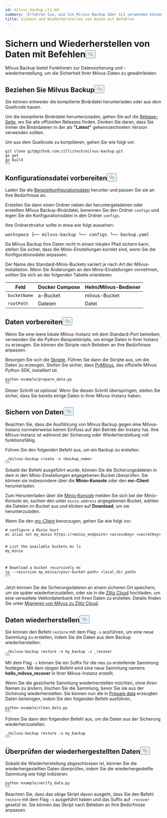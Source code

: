 ```yaml
---
id: milvus_backup_cli.md
summary: 'Erfahren Sie, wie Sie Milvus Backup über CLI verwenden können'
title: Sichern und Wiederherstellen von Daten mit Befehlen
---
```

<h1 id="Back-up-and-Restore-Data-Using-Commands" class="common-anchor-header">Sichern und Wiederherstellen von Daten mit Befehlen<button data-href="#Back-up-and-Restore-Data-Using-Commands" class="anchor-icon" translate="no">
      <svg translate="no"
        aria-hidden="true"
        focusable="false"
        height="20"
        version="1.1"
        viewBox="0 0 16 16"
        width="16"
      >
        <path
          fill="#0092E4"
          fill-rule="evenodd"
          d="M4 9h1v1H4c-1.5 0-3-1.69-3-3.5S2.55 3 4 3h4c1.45 0 3 1.69 3 3.5 0 1.41-.91 2.72-2 3.25V8.59c.58-.45 1-1.27 1-2.09C10 5.22 8.98 4 8 4H4c-.98 0-2 1.22-2 2.5S3 9 4 9zm9-3h-1v1h1c1 0 2 1.22 2 2.5S13.98 12 13 12H9c-.98 0-2-1.22-2-2.5 0-.83.42-1.64 1-2.09V6.25c-1.09.53-2 1.84-2 3.25C6 11.31 7.55 13 9 13h4c1.45 0 3-1.69 3-3.5S14.5 6 13 6z"
        ></path>
      </svg>
    </button></h1><p>Milvus Backup bietet Funktionen zur Datensicherung und -wiederherstellung, um die Sicherheit Ihrer Milvus-Daten zu gewährleisten.</p>
<h2 id="Obtain-Milvus-Backup" class="common-anchor-header">Beziehen Sie Milvus Backup<button data-href="#Obtain-Milvus-Backup" class="anchor-icon" translate="no">
      <svg translate="no"
        aria-hidden="true"
        focusable="false"
        height="20"
        version="1.1"
        viewBox="0 0 16 16"
        width="16"
      >
        <path
          fill="#0092E4"
          fill-rule="evenodd"
          d="M4 9h1v1H4c-1.5 0-3-1.69-3-3.5S2.55 3 4 3h4c1.45 0 3 1.69 3 3.5 0 1.41-.91 2.72-2 3.25V8.59c.58-.45 1-1.27 1-2.09C10 5.22 8.98 4 8 4H4c-.98 0-2 1.22-2 2.5S3 9 4 9zm9-3h-1v1h1c1 0 2 1.22 2 2.5S13.98 12 13 12H9c-.98 0-2-1.22-2-2.5 0-.83.42-1.64 1-2.09V6.25c-1.09.53-2 1.84-2 3.25C6 11.31 7.55 13 9 13h4c1.45 0 3-1.69 3-3.5S14.5 6 13 6z"
        ></path>
      </svg>
    </button></h2><p>Sie können entweder die kompilierte Binärdatei herunterladen oder aus dem Quellcode bauen.</p>
<p>Um die kompilierte Binärdatei herunterzuladen, gehen Sie auf die <a href="https://github.com/zilliztech/milvus-backup/releases">Release-Seite</a>, wo Sie alle offiziellen Releases finden. Denken Sie daran, dass Sie immer die Binärdateien in der als <strong>"Latest"</strong> gekennzeichneten Version verwenden sollten.</p>
<p>Um aus dem Quellcode zu kompilieren, gehen Sie wie folgt vor:</p>
<pre><code translate="no" class="language-shell">git <span class="hljs-built_in">clone</span> git@github.com:zilliztech/milvus-backup.git
go get
go build
<button class="copy-code-btn"></button></code></pre>
<h2 id="Prepare-configuration-file" class="common-anchor-header">Konfigurationsdatei vorbereiten<button data-href="#Prepare-configuration-file" class="anchor-icon" translate="no">
      <svg translate="no"
        aria-hidden="true"
        focusable="false"
        height="20"
        version="1.1"
        viewBox="0 0 16 16"
        width="16"
      >
        <path
          fill="#0092E4"
          fill-rule="evenodd"
          d="M4 9h1v1H4c-1.5 0-3-1.69-3-3.5S2.55 3 4 3h4c1.45 0 3 1.69 3 3.5 0 1.41-.91 2.72-2 3.25V8.59c.58-.45 1-1.27 1-2.09C10 5.22 8.98 4 8 4H4c-.98 0-2 1.22-2 2.5S3 9 4 9zm9-3h-1v1h1c1 0 2 1.22 2 2.5S13.98 12 13 12H9c-.98 0-2-1.22-2-2.5 0-.83.42-1.64 1-2.09V6.25c-1.09.53-2 1.84-2 3.25C6 11.31 7.55 13 9 13h4c1.45 0 3-1.69 3-3.5S14.5 6 13 6z"
        ></path>
      </svg>
    </button></h2><p>Laden Sie die <a href="https://raw.githubusercontent.com/zilliztech/milvus-backup/master/configs/backup.yaml">Beispielkonfigurationsdatei</a> herunter und passen Sie sie an Ihre Bedürfnisse an.</p>
<p>Erstellen Sie dann einen Ordner neben der heruntergeladenen oder erstellten Milvus Backup-Binärdatei, benennen Sie den Ordner <code translate="no">configs</code> und legen Sie die Konfigurationsdatei in den Ordner <code translate="no">configs</code>.</p>
<p>Ihre Ordnerstruktur sollte in etwa wie folgt aussehen:</p>
<pre>
workspace ├── milvus-backup └── configs └── backup.yaml</pre>
<p>Da Milvus Backup Ihre Daten nicht in einem lokalen Pfad sichern kann, stellen Sie sicher, dass die Minio-Einstellungen korrekt sind, wenn Sie die Konfigurationsdatei anpassen.</p>
<div class="alert note">
<p>Der Name des Standard-Minio-Buckets variiert je nach Art der Milvus-Installation. Wenn Sie Änderungen an den Minio-Einstellungen vornehmen, sollten Sie sich an der folgenden Tabelle orientieren.</p>
<table>
<thead>
<tr><th>Feld</th><th>Docker Compose</th><th>Helm/Milvus-Bediener</th></tr>
</thead>
<tbody>
<tr><td><code translate="no">bucketName</code></td><td>a-Bucket</td><td>milvus-Bucket</td></tr>
<tr><td><code translate="no">rootPath</code></td><td>Dateien</td><td>Datei</td></tr>
</tbody>
</table>
</div>
<h2 id="Prepare-data" class="common-anchor-header">Daten vorbereiten<button data-href="#Prepare-data" class="anchor-icon" translate="no">
      <svg translate="no"
        aria-hidden="true"
        focusable="false"
        height="20"
        version="1.1"
        viewBox="0 0 16 16"
        width="16"
      >
        <path
          fill="#0092E4"
          fill-rule="evenodd"
          d="M4 9h1v1H4c-1.5 0-3-1.69-3-3.5S2.55 3 4 3h4c1.45 0 3 1.69 3 3.5 0 1.41-.91 2.72-2 3.25V8.59c.58-.45 1-1.27 1-2.09C10 5.22 8.98 4 8 4H4c-.98 0-2 1.22-2 2.5S3 9 4 9zm9-3h-1v1h1c1 0 2 1.22 2 2.5S13.98 12 13 12H9c-.98 0-2-1.22-2-2.5 0-.83.42-1.64 1-2.09V6.25c-1.09.53-2 1.84-2 3.25C6 11.31 7.55 13 9 13h4c1.45 0 3-1.69 3-3.5S14.5 6 13 6z"
        ></path>
      </svg>
    </button></h2><p>Wenn Sie eine leere lokale Milvus-Instanz mit dem Standard-Port betreiben, verwenden Sie die Python-Beispielskripte, um einige Daten in Ihrer Instanz zu erzeugen. Sie können die Skripte nach Belieben an Ihre Bedürfnisse anpassen.</p>
<p>Besorgen Sie sich die <a href="https://raw.githubusercontent.com/zilliztech/milvus-backup/main/example/prepare_data.py">Skripte</a>. Führen Sie dann die Skripte aus, um die Daten zu erzeugen. Stellen Sie sicher, dass <a href="https://pypi.org/project/pymilvus/">PyMilvus</a>, das offizielle Milvus Python SDK, installiert ist.</p>
<pre><code translate="no" class="language-shell">python example/prepare_data.py
<button class="copy-code-btn"></button></code></pre>
<p>Dieser Schritt ist optional. Wenn Sie diesen Schritt überspringen, stellen Sie sicher, dass Sie bereits einige Daten in Ihrer Milvus-Instanz haben.</p>
<h2 id="Back-up-data" class="common-anchor-header">Sichern von Daten<button data-href="#Back-up-data" class="anchor-icon" translate="no">
      <svg translate="no"
        aria-hidden="true"
        focusable="false"
        height="20"
        version="1.1"
        viewBox="0 0 16 16"
        width="16"
      >
        <path
          fill="#0092E4"
          fill-rule="evenodd"
          d="M4 9h1v1H4c-1.5 0-3-1.69-3-3.5S2.55 3 4 3h4c1.45 0 3 1.69 3 3.5 0 1.41-.91 2.72-2 3.25V8.59c.58-.45 1-1.27 1-2.09C10 5.22 8.98 4 8 4H4c-.98 0-2 1.22-2 2.5S3 9 4 9zm9-3h-1v1h1c1 0 2 1.22 2 2.5S13.98 12 13 12H9c-.98 0-2-1.22-2-2.5 0-.83.42-1.64 1-2.09V6.25c-1.09.53-2 1.84-2 3.25C6 11.31 7.55 13 9 13h4c1.45 0 3-1.69 3-3.5S14.5 6 13 6z"
        ></path>
      </svg>
    </button></h2><p>Beachten Sie, dass die Ausführung von Milvus Backup gegen eine Milvus-Instanz normalerweise keinen Einfluss auf den Betrieb der Instanz hat. Ihre Milvus-Instanz ist während der Sicherung oder Wiederherstellung voll funktionsfähig.</p>
<div class="tab-wrapper"></div>
<p>Führen Sie den folgenden Befehl aus, um ein Backup zu erstellen.</p>
<pre><code translate="no" class="language-shell">./milvus-backup create -n &lt;backup_name&gt;
<button class="copy-code-btn"></button></code></pre>
<p>Sobald der Befehl ausgeführt wurde, können Sie die Sicherungsdateien in dem in den Minio-Einstellungen angegebenen Bucket überprüfen. Sie können sie insbesondere über die <strong>Minio-Konsole</strong> oder den <strong>mc-Client</strong> herunterladen.</p>
<p>Zum Herunterladen über die <a href="https://min.io/docs/minio/kubernetes/upstream/administration/minio-console.html">Minio-Konsole</a> melden Sie sich bei der Minio-Konsole an, suchen den unter <code translate="no">minio.address</code> angegebenen Bucket, wählen die Dateien im Bucket aus und klicken auf <strong>Download</strong>, um sie herunterzuladen.</p>
<p>Wenn Sie den <a href="https://min.io/docs/minio/linux/reference/minio-mc.html#mc-install">mc-Client</a> bevorzugen, gehen Sie wie folgt vor:</p>
<pre><code translate="no" class="language-shell"><span class="hljs-comment"># configure a Minio host</span>
mc alias <span class="hljs-built_in">set</span> my_minio https://&lt;minio_endpoint&gt; &lt;accessKey&gt; &lt;secretKey&gt;

<span class="hljs-comment"># List the available buckets</span>
mc ls my_minio

<span class="hljs-comment"># Download a bucket recursively</span>
mc cp --recursive my_minio/&lt;your-bucket-path&gt; &lt;local_dir_path&gt;
<button class="copy-code-btn"></button></code></pre>
<p>Jetzt können Sie die Sicherungsdateien an einem sicheren Ort speichern, um sie später wiederherzustellen, oder sie in die <a href="https://cloud.zilliz.com">Zilliz Cloud</a> hochladen, um eine verwaltete Vektordatenbank mit Ihren Daten zu erstellen. Details finden Sie unter <a href="https://zilliz.com/doc/migrate_from_milvus-2x">Migrieren von Milvus zu Zilliz Cloud</a>.</p>
<h2 id="Restore-data" class="common-anchor-header">Daten wiederherstellen<button data-href="#Restore-data" class="anchor-icon" translate="no">
      <svg translate="no"
        aria-hidden="true"
        focusable="false"
        height="20"
        version="1.1"
        viewBox="0 0 16 16"
        width="16"
      >
        <path
          fill="#0092E4"
          fill-rule="evenodd"
          d="M4 9h1v1H4c-1.5 0-3-1.69-3-3.5S2.55 3 4 3h4c1.45 0 3 1.69 3 3.5 0 1.41-.91 2.72-2 3.25V8.59c.58-.45 1-1.27 1-2.09C10 5.22 8.98 4 8 4H4c-.98 0-2 1.22-2 2.5S3 9 4 9zm9-3h-1v1h1c1 0 2 1.22 2 2.5S13.98 12 13 12H9c-.98 0-2-1.22-2-2.5 0-.83.42-1.64 1-2.09V6.25c-1.09.53-2 1.84-2 3.25C6 11.31 7.55 13 9 13h4c1.45 0 3-1.69 3-3.5S14.5 6 13 6z"
        ></path>
      </svg>
    </button></h2><div class="tab-wrapper"></div>
<p>Sie können den Befehl <code translate="no">restore</code> mit dem Flag <code translate="no">-s</code> ausführen, um eine neue Sammlung zu erstellen, indem Sie die Daten aus dem Backup wiederherstellen:</p>
<pre><code translate="no" class="language-shell">./milvus-backup restore -n my_backup -s _recover
<button class="copy-code-btn"></button></code></pre>
<p>Mit dem Flag <code translate="no">-s</code> können Sie ein Suffix für die neu zu erstellende Sammlung festlegen. Mit dem obigen Befehl wird eine neue Sammlung namens <strong>hello_milvus_recover</strong> in Ihrer Milvus-Instanz erstellt.</p>
<p>Wenn Sie die gesicherte Sammlung wiederherstellen möchten, ohne ihren Namen zu ändern, löschen Sie die Sammlung, bevor Sie sie aus der Sicherung wiederherstellen. Sie können nun die in <a href="#Prepare-data">Prepare data</a> erzeugten Daten bereinigen, indem Sie den folgenden Befehl ausführen.</p>
<pre><code translate="no" class="language-shell">python example/clean_data.py
<button class="copy-code-btn"></button></code></pre>
<p>Führen Sie dann den folgenden Befehl aus, um die Daten aus der Sicherung wiederherzustellen.</p>
<pre><code translate="no" class="language-shell">./milvus-backup restore -n my_backup
<button class="copy-code-btn"></button></code></pre>
<h2 id="Verify-restored-data" class="common-anchor-header">Überprüfen der wiederhergestellten Daten<button data-href="#Verify-restored-data" class="anchor-icon" translate="no">
      <svg translate="no"
        aria-hidden="true"
        focusable="false"
        height="20"
        version="1.1"
        viewBox="0 0 16 16"
        width="16"
      >
        <path
          fill="#0092E4"
          fill-rule="evenodd"
          d="M4 9h1v1H4c-1.5 0-3-1.69-3-3.5S2.55 3 4 3h4c1.45 0 3 1.69 3 3.5 0 1.41-.91 2.72-2 3.25V8.59c.58-.45 1-1.27 1-2.09C10 5.22 8.98 4 8 4H4c-.98 0-2 1.22-2 2.5S3 9 4 9zm9-3h-1v1h1c1 0 2 1.22 2 2.5S13.98 12 13 12H9c-.98 0-2-1.22-2-2.5 0-.83.42-1.64 1-2.09V6.25c-1.09.53-2 1.84-2 3.25C6 11.31 7.55 13 9 13h4c1.45 0 3-1.69 3-3.5S14.5 6 13 6z"
        ></path>
      </svg>
    </button></h2><p>Sobald die Wiederherstellung abgeschlossen ist, können Sie die wiederhergestellten Daten überprüfen, indem Sie die wiederhergestellte Sammlung wie folgt indizieren:</p>
<pre><code translate="no" class="language-shell">python example/verify_data.py
<button class="copy-code-btn"></button></code></pre>
<p>Beachten Sie, dass das obige Skript davon ausgeht, dass Sie den Befehl <code translate="no">restore</code> mit dem Flag <code translate="no">-s</code> ausgeführt haben und das Suffix auf <code translate="no">-recover</code> gesetzt ist. Sie können das Skript nach Belieben an Ihre Bedürfnisse anpassen.</p>
